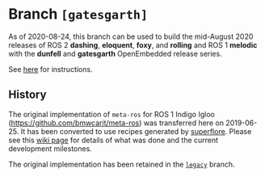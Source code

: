 # Branch `[gatesgarth]`

As of 2020-08-24, this branch can be used to build the mid-August 2020
releases of ROS 2 **dashing**, **eloquent**, **foxy**, and **rolling** and
ROS 1 **melodic** with the **dunfell** and **gatesgarth** OpenEmbedded release
series.

See [here](https://github.com/ros/meta-ros/wiki/OpenEmbedded-Build-Instructions)
for instructions.

## History

The original implementation of `meta-ros` for ROS 1 Indigo Igloo
(<https://github.com/bmwcarit/meta-ros>) was transferred here on 2019-06-25. It
has been converted to use recipes generated by
[superflore](https://github.com/ros-infrastructure/superflore/). Please see this
[wiki page](https://github.com/ros/meta-ros/wiki/Superflore-OE-Recipe-Generation-Scheme)
for details of what was done and the current development milestones.

The original implementation has been retained in the
[`legacy`](https://github.com/ros/meta-ros/tree/legacy) branch.

